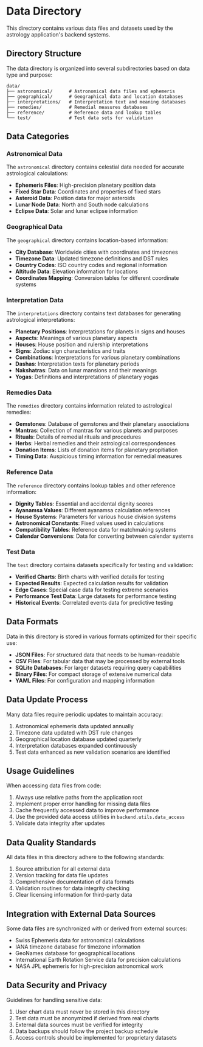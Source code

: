 # Data Directory

This directory contains various data files and datasets used by the astrology application's backend systems.

## Directory Structure

The data directory is organized into several subdirectories based on data type and purpose:

```
data/
├── astronomical/      # Astronomical data files and ephemeris
├── geographical/      # Geographical data and location databases
├── interpretations/   # Interpretation text and meaning databases
├── remedies/          # Remedial measures databases
├── reference/         # Reference data and lookup tables
└── test/              # Test data sets for validation
```

## Data Categories

### Astronomical Data

The `astronomical` directory contains celestial data needed for accurate astrological calculations:

- **Ephemeris Files**: High-precision planetary position data
- **Fixed Star Data**: Coordinates and properties of fixed stars
- **Asteroid Data**: Position data for major asteroids
- **Lunar Node Data**: North and South node calculations
- **Eclipse Data**: Solar and lunar eclipse information

### Geographical Data

The `geographical` directory contains location-based information:

- **City Database**: Worldwide cities with coordinates and timezones
- **Timezone Data**: Updated timezone definitions and DST rules
- **Country Codes**: ISO country codes and regional information
- **Altitude Data**: Elevation information for locations
- **Coordinates Mapping**: Conversion tables for different coordinate systems

### Interpretation Data

The `interpretations` directory contains text databases for generating astrological interpretations:

- **Planetary Positions**: Interpretations for planets in signs and houses
- **Aspects**: Meanings of various planetary aspects
- **Houses**: House position and rulership interpretations
- **Signs**: Zodiac sign characteristics and traits
- **Combinations**: Interpretations for various planetary combinations
- **Dashas**: Interpretation texts for planetary periods
- **Nakshatras**: Data on lunar mansions and their meanings
- **Yogas**: Definitions and interpretations of planetary yogas

### Remedies Data

The `remedies` directory contains information related to astrological remedies:

- **Gemstones**: Database of gemstones and their planetary associations
- **Mantras**: Collection of mantras for various planets and purposes
- **Rituals**: Details of remedial rituals and procedures
- **Herbs**: Herbal remedies and their astrological correspondences
- **Donation Items**: Lists of donation items for planetary propitiation
- **Timing Data**: Auspicious timing information for remedial measures

### Reference Data

The `reference` directory contains lookup tables and other reference information:

- **Dignity Tables**: Essential and accidental dignity scores
- **Ayanamsa Values**: Different ayanamsa calculation references
- **House Systems**: Parameters for various house division systems
- **Astronomical Constants**: Fixed values used in calculations
- **Compatibility Tables**: Reference data for matchmaking systems
- **Calendar Conversions**: Data for converting between calendar systems

### Test Data

The `test` directory contains datasets specifically for testing and validation:

- **Verified Charts**: Birth charts with verified details for testing
- **Expected Results**: Expected calculation results for validation
- **Edge Cases**: Special case data for testing extreme scenarios
- **Performance Test Data**: Large datasets for performance testing
- **Historical Events**: Correlated events data for predictive testing

## Data Formats

Data in this directory is stored in various formats optimized for their specific use:

- **JSON Files**: For structured data that needs to be human-readable
- **CSV Files**: For tabular data that may be processed by external tools
- **SQLite Databases**: For larger datasets requiring query capabilities
- **Binary Files**: For compact storage of extensive numerical data
- **YAML Files**: For configuration and mapping information

## Data Update Process

Many data files require periodic updates to maintain accuracy:

1. Astronomical ephemeris data updated annually
2. Timezone data updated with DST rule changes
3. Geographical location database updated quarterly
4. Interpretation databases expanded continuously
5. Test data enhanced as new validation scenarios are identified

## Usage Guidelines

When accessing data files from code:

1. Always use relative paths from the application root
2. Implement proper error handling for missing data files
3. Cache frequently accessed data to improve performance
4. Use the provided data access utilities in `backend.utils.data_access`
5. Validate data integrity after updates

## Data Quality Standards

All data files in this directory adhere to the following standards:

1. Source attribution for all external data
2. Version tracking for data file updates
3. Comprehensive documentation of data formats
4. Validation routines for data integrity checking
5. Clear licensing information for third-party data

## Integration with External Data Sources

Some data files are synchronized with or derived from external sources:

- Swiss Ephemeris data for astronomical calculations
- IANA timezone database for timezone information
- GeoNames database for geographical locations
- International Earth Rotation Service data for precision calculations
- NASA JPL ephemeris for high-precision astronomical work

## Data Security and Privacy

Guidelines for handling sensitive data:

1. User chart data must never be stored in this directory
2. Test data must be anonymized if derived from real charts
3. External data sources must be verified for integrity
4. Data backups should follow the project backup schedule
5. Access controls should be implemented for proprietary datasets 